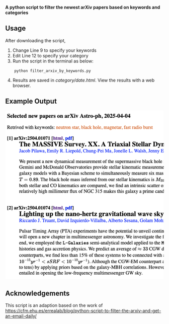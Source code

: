 
**A python script to filter the newest arXiv papers based on keywords and categories**

## Usage
After downloading the script,

1. Change Line 9 to specify your keywords
2. Edit Line 12 to specify your category
3. Run the script in the terminal as below:
```
    python filter_arxiv_by_keywords.py
```
4. Results are saved in *category/date.html*. View the results with a web browser.

## Example Output
![Effects of the script](https://github.com/pulsar-xliu/filter_arxiv_by_keywords/blob/main/example_output.png)

## Acknowledgements
This script is an adaption based on the work of https://cfm.ehu.es/errealab/blog/python-script-to-filter-the-arxiv-and-get-an-email-daily/
